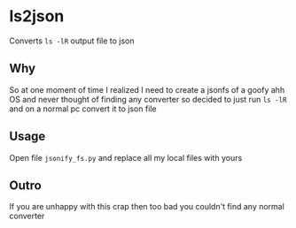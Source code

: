 # ls2json
Converts `ls -lR` output file to json

## Why
So at one moment of time I realized I need to create a jsonfs of a goofy ahh OS and never thought of finding any converter so decided to just run `ls -lR` and on a normal pc convert it to json file

## Usage
Open file `jsonify_fs.py` and replace all my local files with yours

## Outro
If you are unhappy with this crap then too bad you couldn't find any normal converter
